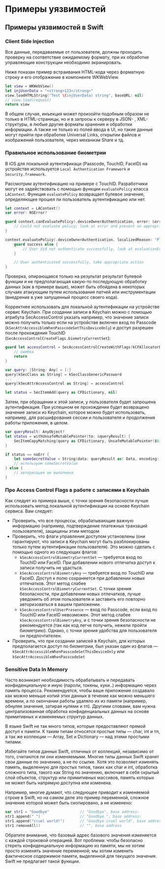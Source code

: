 # Примеры уязвимостей

## Примеры уязвимостей в Swift

### Client Side Injection

Все данные, передаваемые от пользователя, должны проходить проверку на соответствие ожидаемому формату, при их обработке управляющие конструкции необходимо экранировать.

Ниже показан пример встраивания HTML-кода через форматную строку и его отображение в компоненте WKWebView.

```swift
let view = WKWebView()
let injUserData = "<strong>123</strong>"
view.loadHTMLString("Test \(injUserData) string", baseURL: nil)
// view.load(request)
return view
```

В общем случае, инъекция может произойти подобным образом не только в HTML-страницы, но и в запросы к серверу в JSON- , XML- структуры, в любые другие форматы хранения и обработки информации. А также не только из полей ввода в UI, но такие данные могут прийти при обработке Universal Links, открытии файлов и изображений пользователя, через механизм Share и тд.

### Правильное использование биометрии

В iOS для локальной аутентификаци (Passcode, TouchID, FaceID) на устройстве используется `Local Authentication Framework` и `Security.framework`.

Рассмотрим аутентификацию на примере с TouchID. Разработчики могут ее задействовать с помощью функции `evaluatePolicy` класса `LAContext`. Функция `evaluatePolicy` возвращает булевое значение, определяющее прошел ли пользователь аутентификацию или нет.

```swift
let context = LAContext()
var error: NSError?

guard context.canEvaluatePolicy(.deviceOwnerAuthentication, error: &error) else {
    // Could not evaluate policy; look at error and present an appropriate message to user
}

context.evaluatePolicy(.deviceOwnerAuthentication, localizedReason: "Please, pass authorization to enter this area") { success, evaluationError in
    guard success else {
        // User did not authenticate successfully, look at evaluationError and take appropriate action
    }

    // User authenticated successfully, take appropriate action
}
```

Проверка, опирающаяся только на результат результат булевой функции и не предполагающая какую-то последующую обработку данных (как в примере выше), может быть обойдена в некоторых случаях атакующим путем использования патчей или инструментации (внедрение в уже запущенный процесс своего кода).

Корректнее использовать для локальной аутентификации на устройстве сервис Keychain. При создании записи в Keychain можно с помощью атрибута SecAccessControl указать например, что значение записи можно получить только если на устройстве включен вход по Passcode (`kSecAttrAccessibleWhenPasscodeSetThisDeviceOnly`) и доступ разрешен после прохождения TouchID (`SecAccessControlCreateFlags.biometryCurrentSet`):

```swift
guard let accessControl = SecAccessControlCreateWithFlags(kCFAllocatorDefault, kSecAttrAccessibleWhenPasscodeSetThisDeviceOnly,    SecAccessControlCreateFlags.biometryCurrentSet, &error) else {
    // ошибка
    return
}

var query: [String: Any] = [:]
query[kSecClass as String] = kSecClassGenericPassword
...
query[kSecAttrAccessControl as String] = accessControl

let status = SecItemAdd(query as CFDictionary, nil)
```

Затем, при обращении к этой записи, у пользователя будет запрошена аутентификация. При успешном ее прохождении будет возвращено значение записи из Keychain, которое можно будет использовать, например, для расшифрования сессии и пользователя и продолжения работы приложения, в целом.

```swift
var queryResult: AnyObject?
let status = withUnsafeMutablePointer(to: &queryResult) {
    SecItemCopyMatching(query as CFDictionary, UnsafeMutablePointer($0))
}

if status == noErr {
    let someSecretValue = String(data: queryResult as! Data, encoding: .utf8)!
    // используем someSecretValue
} else {
    // авторизация не выполнена
}
```

### Про Access Control Flags в работе с записями в Keychain

Как следует из примера выше, с точки зрения безопасности лучше использовать метод локальной аутентификации на основе Keychain сервиса. Вам следует:

* Проверить, что все процессы, обрабатывающие важную информацию (например, подтверждение платежных транзаций пользователя), защищены этим методом
* Проверить, что флаги управления доступом установлены (они гарантируют, что записи в Keychain могут быть разблокированы только путем аутентификации пользователя). Это можно сделать с помощью одного из следующих флагов:
  * `kSecAccessControlBiometryCurrentSet` — требуется вход по TouchID или FaceID. При добавлении нового отпечатка доступ к записи получить не удасться.
  * `kSecAccessControlBiometryAny` — требуется вход по TouchID или FaceID. Доступ к полю сохраняется при добавлении новых отпечатков. Этот метод слабее `kSecAccessControlBiometryCurrentSet`. С точки зрения безопасности, при добавлении новых отпечатков, лучше уведомить об этом пользователя и заставить его повторно авторизоваться в вашем приложении.
  * `kSecAccessControlUserPresence` — вход по Passcode, если вход по TouchID или FaceID невозможен. Этот метод слабее `kSecAccessControlBiometryAny`, и с точки зрения безопасности не рекомендуется (так как код легче получить, нежели пройти биометрию). Однако, с точки зрения удобства для пользователя он предпочтителен.
* Проверить, что при создании записей в Keychain, для которых предполагается доступ по биометрии, был указан один из флагов — `kSecAttrAccessibleWhenPasscodeSetThisDeviceOnly` или `kSecAttrAccessibleWhenPasscodeSet`

### Sensitive Data In Memory

Часто возникает необходимость обрабатывать и передавать конфиденциальную и иную (пароли, токены, куки..) информацию через память процесса. Рекомендуется, чтобы ваше приложение создавало как можно меньше копий этих данных в течение как можно меньшего времени, а по окончании работы удаляло их из памяти (например, обнуляя значения, затирая нулями и тп). Другими словами, вам нужна централизованная обработка конфиденциальных данных на основе примитивных и изменяемых структур данных.

В языке Swift не так много типов, которые предоставляют прямой доступ к памяти. К таким типам относятся простые типы — char, int и тп, а так же коллекции — Array, Set и Dictionary — над этими простыми типами.

Избегайте типов данных Swift, отличных от коллекций, независимо от того, считаются ли они изменяемыми. Многие типы данных Swift хранят свои данные по значению, а не по ссылке. Хотя это позволяет изменять память, выделенную для простых типов, таких как char и int, обработка сложного типа, такого как String по значению, включает в себя скрытый слой объектов, структур или примитивных массивов, память которых не может быть напрямую доступна или изменена.

Например, многие думают, что следующее приводит к изменяемой строке в Swift, но на самом деле это пример переменной, сложное значение которой может быть скопировано, а не изменено:

```swift
var str1 = "Goodbye"              // "Goodbye", base address:            0x0001039e8dd0
str1.append(" ")                  // "Goodbye ", base address:            0x608000064ae0
str1.append("cruel world!")       // "Goodbye cruel world", base address: 0x6080000338a0
str1.removeAll()                  // "", base address                     0x00010bd66180
```

Обратите внимание, что базовый адрес базового значения изменяется с каждой строковой операцией. Вот проблема: чтобы безопасно стереть конфиденциальную информацию из памяти, мы не хотим просто изменять значение переменной; мы хотим изменить фактическое содержимое памяти, выделенной для текущего значения. Swift не предлагает такой функции.

